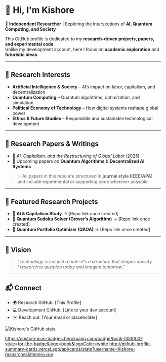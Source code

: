 # 👋 Hi, I'm Kishore  

🚀 **Independent Researcher** | Exploring the intersections of **AI, Quantum Computing, and Society**  

This GitHub profile is dedicated to my **research-driven projects, papers, and experimental code**.  
Unlike my development account, here I focus on **academic exploration** and **futuristic ideas**.  

---

## 🔬 Research Interests  
- **Artificial Intelligence & Society** – AI’s impact on labor, capitalism, and decentralization  
- **Quantum Computing** – Quantum algorithms, optimization, and simulation  
- **Political Economy of Technology** – How digital systems reshape global power  
- **Ethics & Future Studies** – Responsible and sustainable technological development  

---

## 📄 Research Papers & Writings  
- 📝 *AI, Capitalism, and the Restructuring of Global Labor* (2025)  
- 📝 Upcoming papers on **Quantum Algorithms** & **Decentralized AI Systems**  

> ✨ All papers in this repo are structured in **journal style (IEEE/APA)** and include experimental or supporting code wherever possible.  

---

## 📂 Featured Research Projects  
- 🔗 **AI & Capitalism Study** → [Repo link once created]  
- 🔗 **Quantum Sudoku Solver (Grover’s Algorithm)** → [Repo link once created]  
- 🔗 **Quantum Portfolio Optimizer (QAOA)** → [Repo link once created]  

---

## 🌌 Vision  
> *"Technology is not just a tool—it’s a structure that shapes society.  
I research to question today and imagine tomorrow."*  

---

## 📬 Connect  
- 🌍 Research GitHub: [This Profile]  
- 💻 Development GitHub: [Link to your dev account]  
- ✉️ Reach out: [Your email or placeholder]
  
![Kishore's GitHub stats](https://github-readme-stats.vercel.app/api?username=Kishore-researcher&show_icons=true&theme=radical)

https://custom-icon-badges.herokuapp.com/badge/book-000000?style=for-the-badge&logo=book&logoColor=white
http://github-profile-summary-cards.vercel.app/api/cards/stats?username=Kishore-researcher&theme=vue
<!--
**kishore-researcher/Kishore-researcher** is a ✨ _special_ ✨ repository because its `README.md` (this file) appears on your GitHub profile.

Here are some ideas to get you started:

- 🔭 I’m currently working on ...
- 🌱 I’m currently learning ...
- 👯 I’m looking to collaborate on ...
- 🤔 I’m looking for help with ...
- 💬 Ask me about ...
- 📫 How to reach me: ...
- 😄 Pronouns: ...
- ⚡ Fun fact: ...
-->
